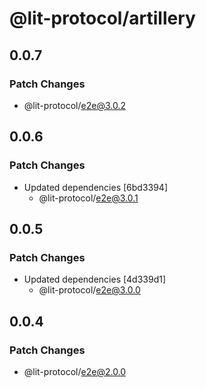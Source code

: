 # @lit-protocol/artillery

## 0.0.7

### Patch Changes

- @lit-protocol/e2e@3.0.2

## 0.0.6

### Patch Changes

- Updated dependencies [6bd3394]
  - @lit-protocol/e2e@3.0.1

## 0.0.5

### Patch Changes

- Updated dependencies [4d339d1]
  - @lit-protocol/e2e@3.0.0

## 0.0.4

### Patch Changes

- @lit-protocol/e2e@2.0.0
